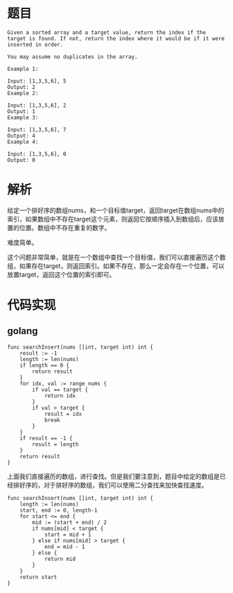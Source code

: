 # 题目
```
Given a sorted array and a target value, return the index if the target is found. If not, return the index where it would be if it were inserted in order.

You may assume no duplicates in the array.

Example 1:

Input: [1,3,5,6], 5
Output: 2
Example 2:

Input: [1,3,5,6], 2
Output: 1
Example 3:

Input: [1,3,5,6], 7
Output: 4
Example 4:

Input: [1,3,5,6], 0
Output: 0

```

# 解析
给定一个排好序的数组nums，和一个目标值target，返回target在数组nums中的索引，如果数组中不存在target这个元素，则返回它按顺序插入到数组后，应该放置的位置。数组中不存在重复的数字。

难度简单。

这个问题非常简单，就是在一个数组中查找一个目标值，我们可以直接遍历这个数组，如果存在target，则返回索引。如果不存在，那么一定会存在一个位置，可以放置target，返回这个位置的索引即可。

# 代码实现

## golang
```golang
func searchInsert(nums []int, target int) int {
	result := -1
	length := len(nums)
	if length == 0 {
		return result
	}
	for idx, val := range nums {
		if val == target {
			return idx
		}
		if val > target {
			result = idx
			break
		}
	}
	if result == -1 {
		result = length
	}
	return result
}

```

上面我们直接遍历的数组，进行查找。但是我们要注意到，题目中给定的数组是已经排好序的，对于排好序的数组，我们可以使用二分查找来加快查找速度。

```golang
func searchInsert(nums []int, target int) int {
	length := len(nums)
	start, end := 0, length-1
	for start <= end {
		mid := (start + end) / 2
		if nums[mid] < target {
			start = mid + 1
		} else if nums[mid] > target {
			end = mid - 1
		} else {
			return mid
		}
	}
	return start
}
```